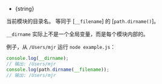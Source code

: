 <!-- YAML
added: v0.1.27
-->

<!-- type=var -->

* {string}

当前模块的目录名。
等同于 [`__filename`] 的 [`path.dirname()`]。

`__dirname` 实际上不是一个全局变量，而是每个模块内部的。

例子，从 `/Users/mjr` 运行 `node example.js`：


```js
console.log(__dirname);
// 输出: /Users/mjr
console.log(path.dirname(__filename));
// 输出: /Users/mjr
```

